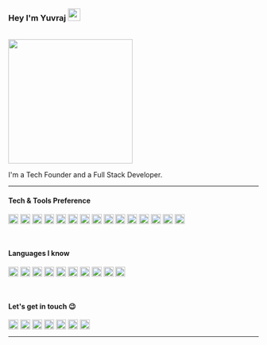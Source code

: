 ### Hey I'm Yuvraj <img src="https://camo.githubusercontent.com/e8e7b06ecf583bc040eb60e44eb5b8e0ecc5421320a92929ce21522dbc34c891/68747470733a2f2f6d656469612e67697068792e636f6d2f6d656469612f6876524a434c467a6361737252346961377a2f67697068792e676966" height="25">
<br>
<img src="https://media3.giphy.com/media/l41lI4bYmcsPJX9Go/giphy.gif?cid=ecf05e47mszmg4wuz1jlmj4rrhvjeb30uzlyk3lvry21jzn3&rid=giphy.gif&ct=g" height="250" align="center" >
<br>

I'm a Tech Founder and a Full Stack Developer.

---

#### Tech & Tools Preference
<img src="https://img.shields.io/badge/react-%2320232a.svg?style=for-the-badge&logo=react&logoColor=%2361DAFB" height="20" align="center"> <img src="https://img.shields.io/badge/Next-black?style=for-the-badge&logo=next.js&logoColor=white" height="20" align="center"> <img src="https://img.shields.io/badge/tailwindcss-%2338B2AC.svg?style=for-the-badge&logo=tailwind-css&logoColor=white" height="20" align="center"> <img src="https://img.shields.io/badge/Node.js-339933?style=for-the-badge&logo=nodedotjs&logoColor=white" height="20" align="center" > <img src="https://img.shields.io/badge/Express.js-000000?style=for-the-badge&logo=express&logoColor=white" height="20" align="center" > <img src="https://img.shields.io/badge/MongoDB-%234ea94b.svg?style=for-the-badge&logo=mongodb&logoColor=white" height="20" align="center" > <img src="https://img.shields.io/badge/Flutter-%2302569B.svg?style=for-the-badge&logo=Flutter&logoColor=white" height="20" align="center" > <img src="https://img.shields.io/badge/firebase-%23039BE5.svg?style=for-the-badge&logo=firebase" height="20" align="center" > <img src="https://img.shields.io/badge/VisualStudioCode-0078d7.svg?style=for-the-badge&logo=visual-studio-code&logoColor=white" height="20" align="center" > <img src="https://img.shields.io/badge/Android%20Studio-3DDC84.svg?style=for-the-badge&logo=android-studio&logoColor=white" height="20" align="center" > <img src="https://img.shields.io/badge/git-%23F05033.svg?style=for-the-badge&logo=git&logoColor=white" height="20" align="center" > <img src="https://img.shields.io/badge/github-%23121011.svg?style=for-the-badge&logo=github&logoColor=white" height="20" align="center" > <img src="https://img.shields.io/badge/figma-%23F24E1E.svg?style=for-the-badge&logo=figma&logoColor=white" height="20" align="center" > <img src="https://img.shields.io/badge/Postman-FF6C37?style=for-the-badge&logo=postman&logoColor=white" height="20" align="center" > <img src="https://img.shields.io/badge/Linux-FCC624?style=for-the-badge&logo=linux&logoColor=black" height="20" align="center" >

<br>

#### Languages I know

<img src="https://img.shields.io/badge/c++-%2300599C.svg?style=for-the-badge&logo=c%2B%2B&logoColor=white" height="20" align="center" > <img src="https://img.shields.io/badge/HTML5-E34F26?style=for-the-badge&logo=html5&logoColor=white" height="20" align="center" > <img src="https://img.shields.io/badge/CSS3-1572B6?style=for-the-badge&logo=css3&logoColor=white" height="20" align="center" > <img src="https://img.shields.io/badge/JavaScript-323330?style=for-the-badge&logo=javascript&logoColor=F7DF1E" height="20" align="center" > <img src="https://img.shields.io/badge/typescript-%23007ACC.svg?style=for-the-badge&logo=typescript&logoColor=white" height="20" align="center" > <img src="https://img.shields.io/badge/dart-%230175C2.svg?style=for-the-badge&logo=dart&logoColor=white" height="20" align="center" > <img src="https://img.shields.io/badge/kotlin-%230095D5.svg?style=for-the-badge&logo=kotlin&logoColor=white" height="20" align="center"> <img src="https://img.shields.io/badge/java-%23ED8B00.svg?style=for-the-badge&logo=java&logoColor=white" height="20" align="center" > <img src="https://img.shields.io/badge/python-3670A0?style=for-the-badge&logo=python&logoColor=ffdd54" height="20" align="center" > <img src="https://img.shields.io/badge/c-%2300599C.svg?style=for-the-badge&logo=c&logoColor=white" height="20" align="center" >

<br>

#### Let's get in touch :wink:
[<img src="https://img.shields.io/static/v1?label=&message=Portfolio&style=flat-square&color=brightgreen&logo=flickr" height="20" align="center">](https://curiousyuvi.codes/) [<img src="https://img.shields.io/badge/Gmail-D14836?style=for-the-badge&logo=gmail&logoColor=white" height="20" align="center" >](https://mail.google.com/mail/?view=cm&fs=1&to=ysgaur9919@gmail.com) [<img src="https://img.shields.io/badge/linkedin-%230077B5.svg?style=for-the-badge&logo=linkedin&logoColor=white" height="20" align="center" >](https://www.linkedin.com/in/yuvraj-singh-b85ab71b9/) [<img src="https://img.shields.io/badge/Facebook-%231877F2.svg?style=for-the-badge&logo=Facebook&logoColor=white" height="20" align="center" >](https://www.facebook.com/profile.php?id=100067497900821) [<img src="https://img.shields.io/badge/curiousyuvi-%23E4405F.svg?style=for-the-badge&logo=Instagram&logoColor=white" height="20" align="center" >](https://www.instagram.com/curiousyuvi/) [<img src="https://img.shields.io/badge/curiousyuvi007-%231DA1F2.svg?style=for-the-badge&logo=Twitter&logoColor=white" height="20" align="center" >](https://twitter.com/curiousyuvi007) [<img src="https://img.shields.io/badge/CodeChef-%23964B00.svg?style=for-the-badge&logo=CodeChef&logoColor=white" height="20" align="center" >](https://www.codechef.com/users/curiousyuvi007)

---


